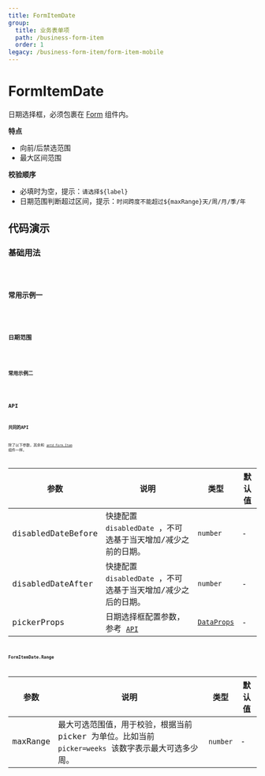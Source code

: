 ```yaml
---
title: FormItemDate
group:
  title: 业务表单项
  path: /business-form-item
  order: 1
legacy: /business-form-item/form-item-mobile
---
```


# FormItemDate

日期选择框，必须包裹在 [Form](https://ant-design.gitee.io/components/form-cn/) 组件内。

**特点**

- 向前/后禁选范围
- 最大区间范围

**校验顺序**

- 必填时为空，提示：`请选择${label}`
- 日期范围判断超过区间，提示：`时间跨度不能超过${maxRange}天/周/月/季/年`

## 代码演示

### 基础用法

<code src="./demos/Demo1.tsx" />

### 常用示例一

<code src="./demos/Demo2.tsx" />

### 日期范围

<code src="./demos/Demo3.tsx" />

### 常用示例二

<code src="./demos/Demo4.tsx" />

## API

### 共同的API

除了以下参数，其余和 [`antd Form.Item`](https://ant-design.gitee.io/components/form-cn/#Form.Item) 组件一样。

参数 | 说明 | 类型 | 默认值 |
------------- | ------------- | ------------- | ------------- |
disabledDateBefore  | 快捷配置 `disabledDate` ，不可选基于当天增加/减少之前的日期。 | `number` | - |
disabledDateAfter  | 快捷配置 `disabledDate` ，不可选基于当天增加/减少之后的日期。 | `number` | - |
pickerProps  | 日期选择框配置参数，参考 [`API`](https://ant-design.gitee.io/components/date-picker-cn/#API) | [`DataProps`](https://ant-design.gitee.io/components/date-picker-cn/#API) | - |

### FormItemDate.Range

参数 | 说明 | 类型 | 默认值 |
------------- | ------------- | ------------- | ------------- |
maxRange  | 最大可选范围值，用于校验，根据当前 picker 为单位。比如当前 `picker=weeks` 该数字表示最大可选多少周。 | `number` | - |